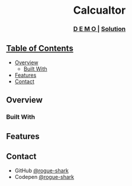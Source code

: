 <h1 align="center">Calcualtor</h1>



<div align="center">
  <h3>
    <a href="https://rogue-shark.github.io/Calcualtor">
      D E M O
    </a>
    <span> | </span>
    <a href="https://github.com/rogue-shark/Calcualtor">
      Solution
  </h3>
</div>
<!-- ![alt tag][path/link to image] -->
<!-- TABLE OF CONTENTS -->

## Table of Contents

- [Overview](#overview)
  - [Built With](#built-with)
- [Features](#features)
- [Contact](#contact)


<!-- OVERVIEW -->

## Overview

### Built With

## Features

## Contact

- GitHub [@rogue-shark](https://github.com/rogue-shark)
- Codepen [@rogue-shark](https://codepen.io/rogue-shark)
